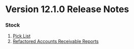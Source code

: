 # Version 12.1.0 Release Notes

### Stock

1. [Pick List](https://shopersolutions.com/docs/user/manual/en/stock/pick-list)
2. [Refactored Accounts Receivable Reports](https://shopersolutions.com/docs/user/manual/en/accounts/accounting-reports#2-accounting-statements)
